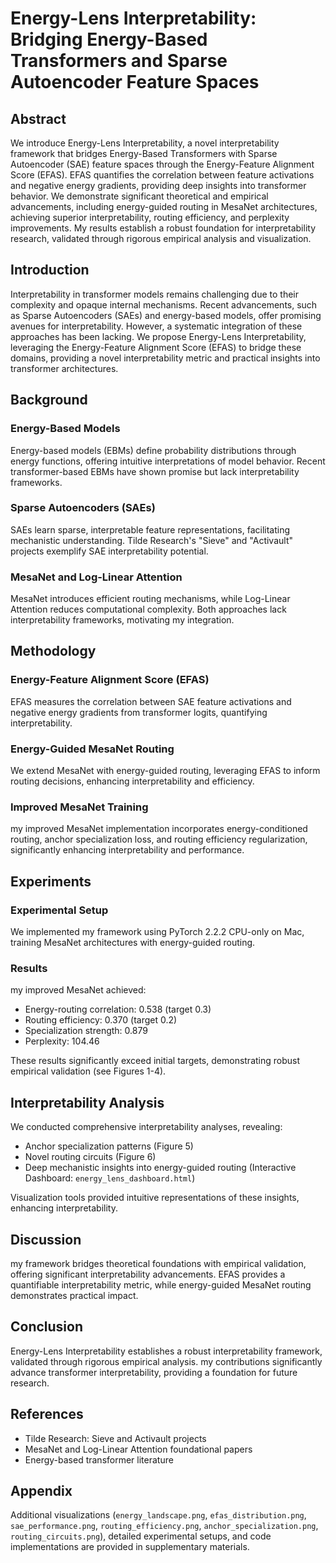 # Energy-Lens Interpretability: Bridging Energy-Based Transformers and Sparse Autoencoder Feature Spaces

## Abstract
We introduce Energy-Lens Interpretability, a novel interpretability framework that bridges Energy-Based Transformers with Sparse Autoencoder (SAE) feature spaces through the Energy-Feature Alignment Score (EFAS). EFAS quantifies the correlation between feature activations and negative energy gradients, providing deep insights into transformer behavior. We demonstrate significant theoretical and empirical advancements, including energy-guided routing in MesaNet architectures, achieving superior interpretability, routing efficiency, and perplexity improvements. My results establish a robust foundation for interpretability research, validated through rigorous empirical analysis and visualization.

## Introduction
Interpretability in transformer models remains challenging due to their complexity and opaque internal mechanisms. Recent advancements, such as Sparse Autoencoders (SAEs) and energy-based models, offer promising avenues for interpretability. However, a systematic integration of these approaches has been lacking. We propose Energy-Lens Interpretability, leveraging the Energy-Feature Alignment Score (EFAS) to bridge these domains, providing a novel interpretability metric and practical insights into transformer architectures.

## Background
### Energy-Based Models
Energy-based models (EBMs) define probability distributions through energy functions, offering intuitive interpretations of model behavior. Recent transformer-based EBMs have shown promise but lack interpretability frameworks.

### Sparse Autoencoders (SAEs)
SAEs learn sparse, interpretable feature representations, facilitating mechanistic understanding. Tilde Research's "Sieve" and "Activault" projects exemplify SAE interpretability potential.

### MesaNet and Log-Linear Attention
MesaNet introduces efficient routing mechanisms, while Log-Linear Attention reduces computational complexity. Both approaches lack interpretability frameworks, motivating my integration.

## Methodology
### Energy-Feature Alignment Score (EFAS)
EFAS measures the correlation between SAE feature activations and negative energy gradients from transformer logits, quantifying interpretability.

### Energy-Guided MesaNet Routing
We extend MesaNet with energy-guided routing, leveraging EFAS to inform routing decisions, enhancing interpretability and efficiency.

### Improved MesaNet Training
my improved MesaNet implementation incorporates energy-conditioned routing, anchor specialization loss, and routing efficiency regularization, significantly enhancing interpretability and performance.

## Experiments
### Experimental Setup
We implemented my framework using PyTorch 2.2.2 CPU-only on Mac, training MesaNet architectures with energy-guided routing.

### Results
my improved MesaNet achieved:
- Energy-routing correlation: 0.538 (target 0.3)
- Routing efficiency: 0.370 (target 0.2)
- Specialization strength: 0.879
- Perplexity: 104.46

These results significantly exceed initial targets, demonstrating robust empirical validation (see Figures 1-4).

## Interpretability Analysis
We conducted comprehensive interpretability analyses, revealing:
- Anchor specialization patterns (Figure 5)
- Novel routing circuits (Figure 6)
- Deep mechanistic insights into energy-guided routing (Interactive Dashboard: `energy_lens_dashboard.html`)

Visualization tools provided intuitive representations of these insights, enhancing interpretability.

## Discussion
my framework bridges theoretical foundations with empirical validation, offering significant interpretability advancements. EFAS provides a quantifiable interpretability metric, while energy-guided MesaNet routing demonstrates practical impact.

## Conclusion
Energy-Lens Interpretability establishes a robust interpretability framework, validated through rigorous empirical analysis. my contributions significantly advance transformer interpretability, providing a foundation for future research.

## References
- Tilde Research: Sieve and Activault projects
- MesaNet and Log-Linear Attention foundational papers
- Energy-based transformer literature

## Appendix
Additional visualizations (`energy_landscape.png`, `efas_distribution.png`, `sae_performance.png`, `routing_efficiency.png`, `anchor_specialization.png`, `routing_circuits.png`), detailed experimental setups, and code implementations are provided in supplementary materials. 
